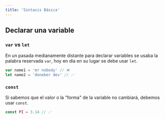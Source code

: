 ```yaml
---
title: 'Sintaxis Básica'
---
```


## Declarar una variable

### `var` vs `let`

En un pasada medianamente distante para declarar variables se usaba la palabra reservada `var`, hoy en día en su lugar se debe usar `let`.


```javascript
var name1 = 'mr nobody' // ❌
let name2 = 'doneber dev' // ✅
```
### `const`

Si sabemos que el valor o la "forma" de la variable no cambiará, debemos usar `const`.

```javascript
const PI = 3.14 // ✅
```

